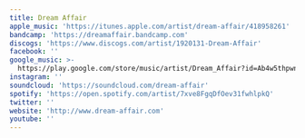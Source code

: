 ```yaml
---
title: Dream Affair
apple_music: 'https://itunes.apple.com/artist/dream-affair/418958261'
bandcamp: 'https://dreamaffair.bandcamp.com'
discogs: 'https://www.discogs.com/artist/1920131-Dream-Affair'
facebook: ''
google_music: >-
  https://play.google.com/store/music/artist/Dream_Affair?id=Ab4w5thpwnf6flsk2vn3wkqmfia
instagram: ''
soundcloud: 'https://soundcloud.com/dream-affair'
spotify: 'https://open.spotify.com/artist/7xve8FgqDfOev31fwhlpkQ'
twitter: ''
website: 'http://www.dream-affair.com'
youtube: ''
---
```


